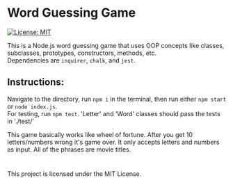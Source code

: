 # Word Guessing Game

[![License: MIT](https://img.shields.io/badge/License-MIT-blue.svg)](https://opensource.org/licenses/MIT)


This is a Node.js word guessing game that uses OOP concepts like classes, subclasses, prototypes, constructors, methods, etc. <br/>
Dependencies are `inquirer`, `chalk`, and `jest`. <br/>
## Instructions:
Navigate to the directory, run `npm i` in the terminal, then run either `npm start` or `node index.js`.<br/>
For testing, run `npm test`. 'Letter' and 'Word' classes should pass the tests in './test/'

This game basically works like wheel of fortune. After you get 10 letters/numbers wrong it's game over. It only accepts letters and numbers as input. All of the phrases are movie titles.
#
This project is licensed under the MIT License.
